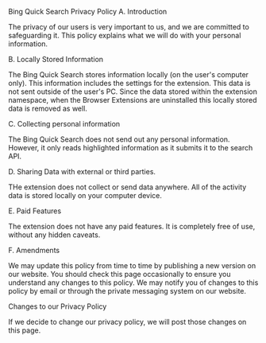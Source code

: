 Bing Quick Search Privacy Policy
A. Introduction

The privacy of our users is very important to us, and we are committed to safeguarding it. This policy explains what we will do with your personal information.

B. Locally Stored Information

The Bing Quick Search stores information locally (on the user's computer only). This information includes the settings for the extension. This data is not sent outside of the user's PC. Since the data stored within the extension namespace, when the Browser Extensions are uninstalled this locally stored data is removed as well.

C. Collecting personal information

The Bing Quick Search does not send out any personal information. However, it only reads highlighted information as it submits it to the search API.

D. Sharing Data with external or third parties.

THe extension does not collect or send data anywhere. All of the activity data is stored locally on your computer device.

E. Paid Features

The extension does not have any paid features. It is completely free of use, without any hidden caveats.

F. Amendments

We may update this policy from time to time by publishing a new version on our website. You should check this page occasionally to ensure you understand any changes to this policy. We may notify you of changes to this policy by email or through the private messaging system on our website.


Changes to our Privacy Policy

If we decide to change our privacy policy, we will post those changes on this page.